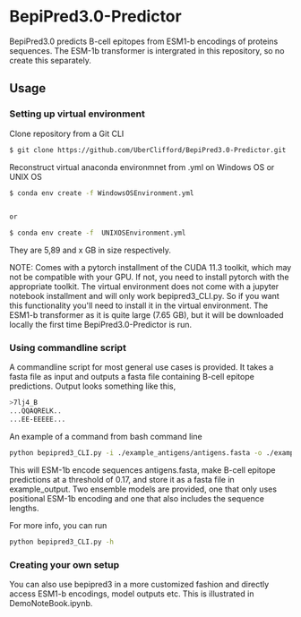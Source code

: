 # BepiPred3.0-Predictor
BepiPred3.0 predicts B-cell epitopes from ESM1-b encodings of proteins sequences. 
The ESM-1b transformer is intergrated in this repository, so no create this separately. 
## Usage

### Setting up virtual environment
Clone repository from a Git CLI
```bash
$ git clone https://github.com/UberClifford/BepiPred3.0-Predictor.git
```
Reconstruct virtual anaconda environmnet from .yml on Windows OS or UNIX OS
```bash
$ conda env create -f WindowsOSEnvironment.yml
```
```bash

or

$ conda env create -f  UNIXOSEnvironment.yml
```
They are 5,89 and x GB in size respectively.  

NOTE: Comes with a pytorch installment of the CUDA 11.3 toolkit, which may not be compatible with your GPU.
If not, you need to install pytorch with the appropriate toolkit. The virtual environment does not come with a jupyter notebook installment and will only work bepipred3_CLI.py. So if you want this functionality you'll need to install it in the virtual  environment.
The ESM1-b transformer as it is quite large (7.65 GB), but it will be downloaded locally the first time BepiPred3.0-Predictor is run. 

### Using commandline script 
A commandline script for most general use cases is provided. It takes a fasta file as input and outputs a fasta file containing B-cell epitope predictions. Output looks something like this,
```bash
>7lj4_B
...QQAQRELK..
...EE-EEEEE...
```
An example of a command from bash command line
```bash
python bepipred3_CLI.py -i ./example_antigens/antigens.fasta -o ./example_output/ -pred vt_pred -t 0.17
```
This will ESM-1b encode sequences antigens.fasta, make B-cell epitope predictions at a threshold of 0.17, and store it as a fasta file in example_output.
Two ensemble models are provided, one that only uses positional ESM-1b encoding and one that also includes the sequence lengths. 

For more info, you can run
```bash
python bepipred3_CLI.py -h
```
### Creating your own setup 
You can also use bepipred3 in a more customized fashion and directly access ESM1-b encodings, model outputs etc. This is illustrated in DemoNoteBook.ipynb. 
